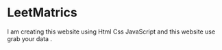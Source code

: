 # LeetMatrics
 I am creating this website using Html Css JavaScript and this website use grab your data .
